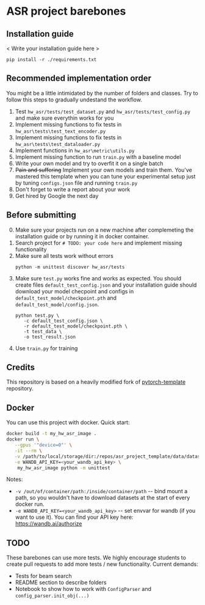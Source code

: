 # ASR project barebones

## Installation guide

< Write your installation guide here >

```shell
pip install -r ./requirements.txt
```

## Recommended implementation order

You might be a little intimidated by the number of folders and classes. Try to follow this steps to gradually undestand
the workflow.

1) Test `hw_asr/tests/test_dataset.py`  and `hw_asr/tests/test_config.py` and make sure everythin works for you
2) Implement missing functions to fix tests in  `hw_asr\tests\test_text_encoder.py`
3) Implement missing functions to fix tests in  `hw_asr\tests\test_dataloader.py`
4) Implement functions in `hw_asr\metric\utils.py`
5) Implement missing function to run `train.py` with a baseline model
6) Write your own model and try to overfit it on a single batch
7) ~~Pain and suffering~~ Implement your own models and train them. You've mastered this template when you can tune your
   experimental setup just by tuning `configs.json` file and running `train.py`
8) Don't forget to write a report about your work
9) Get hired by Google the next day

## Before submitting

0) Make sure your projects run on a new machine after complemeting the installation guide or by 
   running it in docker container.
1) Search project for `# TODO: your code here` and implement missing functionality
2) Make sure all tests work without errors
   ```shell
   python -m unittest discover hw_asr/tests
   ```
3) Make sure `test.py` works fine and works as expected. You should create files `default_test_config.json` and your
   installation guide should download your model checpoint and configs in `default_test_model/checkpoint.pth`
   and `default_test_model/config.json`.
   ```shell
   python test.py \
      -c default_test_config.json \
      -r default_test_model/checkpoint.pth \
      -t test_data \
      -o test_result.json
   ```
4) Use `train.py` for training

## Credits

This repository is based on a heavily modified fork
of [pytorch-template](https://github.com/victoresque/pytorch-template) repository.

## Docker

You can use this project with docker. Quick start:

```bash 
docker build -t my_hw_asr_image . 
docker run \
   --gpus '"device=0"' \
   -it --rm \
   -v /path/to/local/storage/dir:/repos/asr_project_template/data/datasets \
   -e WANDB_API_KEY=<your_wandb_api_key> \
	my_hw_asr_image python -m unittest 
```

Notes:

* `-v /out/of/container/path:/inside/container/path` -- bind mount a path, so you wouldn't have to download datasets at
  the start of every docker run.
* `-e WANDB_API_KEY=<your_wandb_api_key>` -- set envvar for wandb (if you want to use it). You can find your API key
  here: https://wandb.ai/authorize

## TODO

These barebones can use more tests. We highly encourage students to create pull requests to add more tests / new
functionality. Current demands:

* Tests for beam search
* README section to describe folders
* Notebook to show how to work with `ConfigParser` and `config_parser.init_obj(...)`
